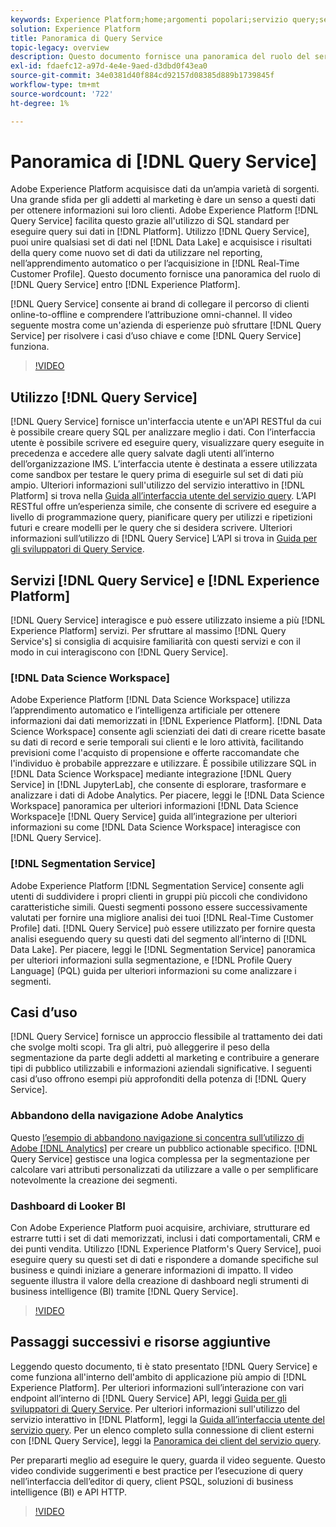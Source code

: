 ```yaml
---
keywords: Experience Platform;home;argomenti popolari;servizio query;servizio query;query
solution: Experience Platform
title: Panoramica di Query Service
topic-legacy: overview
description: Questo documento fornisce una panoramica del ruolo del servizio query all’interno di Experience Platform.
exl-id: fdaefc12-a97d-4e4e-9aed-d3dbd0f43ea0
source-git-commit: 34e0381d40f884cd92157d08385d889b1739845f
workflow-type: tm+mt
source-wordcount: '722'
ht-degree: 1%

---
```


# Panoramica di [!DNL Query Service]

Adobe Experience Platform acquisisce dati da un’ampia varietà di sorgenti. Una grande sfida per gli addetti al marketing è dare un senso a questi dati per ottenere informazioni sui loro clienti. Adobe Experience Platform [!DNL Query Service] facilita questo grazie all&#39;utilizzo di SQL standard per eseguire query sui dati in [!DNL Platform]. Utilizzo [!DNL Query Service], puoi unire qualsiasi set di dati nel [!DNL Data Lake] e acquisisce i risultati della query come nuovo set di dati da utilizzare nel reporting, nell’apprendimento automatico o per l’acquisizione in [!DNL Real-Time Customer Profile]. Questo documento fornisce una panoramica del ruolo di [!DNL Query Service] entro [!DNL Experience Platform].

[!DNL Query Service] consente ai brand di collegare il percorso di clienti online-to-offline e comprendere l’attribuzione omni-channel. Il video seguente mostra come un&#39;azienda di esperienze può sfruttare [!DNL Query Service] per risolvere i casi d’uso chiave e come [!DNL Query Service] funziona.

>[!VIDEO](https://video.tv.adobe.com/v/29795?quality=12&learn=on)

## Utilizzo [!DNL Query Service]

[!DNL Query Service] fornisce un&#39;interfaccia utente e un&#39;API RESTful da cui è possibile creare query SQL per analizzare meglio i dati. Con l’interfaccia utente è possibile scrivere ed eseguire query, visualizzare query eseguite in precedenza e accedere alle query salvate dagli utenti all’interno dell’organizzazione IMS. L’interfaccia utente è destinata a essere utilizzata come sandbox per testare le query prima di eseguirle sul set di dati più ampio. Ulteriori informazioni sull&#39;utilizzo del servizio interattivo in [!DNL Platform] si trova nella [Guida all’interfaccia utente del servizio query](ui/overview.md). L’API RESTful offre un’esperienza simile, che consente di scrivere ed eseguire a livello di programmazione query, pianificare query per utilizzi e ripetizioni futuri e creare modelli per le query che si desidera scrivere. Ulteriori informazioni sull’utilizzo di [!DNL Query Service] L’API si trova in [Guida per gli sviluppatori di Query Service](api/getting-started.md).

## Servizi [!DNL Query Service] e [!DNL Experience Platform]

[!DNL Query Service] interagisce e può essere utilizzato insieme a più [!DNL Experience Platform] servizi. Per sfruttare al massimo [!DNL Query Service's] si consiglia di acquisire familiarità con questi servizi e con il modo in cui interagiscono con [!DNL Query Service].

### [!DNL Data Science Workspace]

Adobe Experience Platform [!DNL Data Science Workspace] utilizza l’apprendimento automatico e l’intelligenza artificiale per ottenere informazioni dai dati memorizzati in [!DNL Experience Platform]. [!DNL Data Science Workspace] consente agli scienziati dei dati di creare ricette basate su dati di record e serie temporali sui clienti e le loro attività, facilitando previsioni come l&#39;acquisto di propensione e offerte raccomandate che l&#39;individuo è probabile apprezzare e utilizzare. È possibile utilizzare SQL in [!DNL Data Science Workspace] mediante integrazione [!DNL Query Service] in [!DNL JupyterLab], che consente di esplorare, trasformare e analizzare i dati di Adobe Analytics. Per piacere, leggi le [!DNL Data Science Workspace] panoramica per ulteriori informazioni [!DNL Data Science Workspace]e [!DNL Query Service] guida all’integrazione per ulteriori informazioni su come [!DNL Data Science Workspace] interagisce con [!DNL Query Service].

### [!DNL Segmentation Service]

Adobe Experience Platform [!DNL Segmentation Service] consente agli utenti di suddividere i propri clienti in gruppi più piccoli che condividono caratteristiche simili. Questi segmenti possono essere successivamente valutati per fornire una migliore analisi dei tuoi [!DNL Real-Time Customer Profile] dati. [!DNL Query Service] può essere utilizzato per fornire questa analisi eseguendo query su questi dati del segmento all’interno di [!DNL Data Lake]. Per piacere, leggi le [!DNL Segmentation Service] panoramica per ulteriori informazioni sulla segmentazione, e [!DNL Profile Query Language] (PQL) guida per ulteriori informazioni su come analizzare i segmenti.

## Casi d’uso

[!DNL Query Service] fornisce un approccio flessibile al trattamento dei dati che svolge molti scopi. Tra gli altri, può alleggerire il peso della segmentazione da parte degli addetti al marketing e contribuire a generare tipi di pubblico utilizzabili e informazioni aziendali significative. I seguenti casi d’uso offrono esempi più approfonditi della potenza di [!DNL Query Service].

### Abbandono della navigazione Adobe Analytics

Questo [l’esempio di abbandono navigazione si concentra sull’utilizzo di Adobe [!DNL Analytics]](./use-cases/abandoned-browse.md) per creare un pubblico actionable specifico. [!DNL Query Service] gestisce una logica complessa per la segmentazione per calcolare vari attributi personalizzati da utilizzare a valle o per semplificare notevolmente la creazione dei segmenti.

### Dashboard di Looker BI

Con Adobe Experience Platform puoi acquisire, archiviare, strutturare ed estrarre tutti i set di dati memorizzati, inclusi i dati comportamentali, CRM e dei punti vendita. Utilizzo [!DNL Experience Platform's Query Service], puoi eseguire query su questi set di dati e rispondere a domande specifiche sul business e quindi iniziare a generare informazioni di impatto. Il video seguente illustra il valore della creazione di dashboard negli strumenti di business intelligence (BI) tramite [!DNL Query Service].

>[!VIDEO](https://video.tv.adobe.com/v/28981?quality=12&learn=on)

## Passaggi successivi e risorse aggiuntive

Leggendo questo documento, ti è stato presentato [!DNL Query Service] e come funziona all&#39;interno dell&#39;ambito di applicazione più ampio di [!DNL Experience Platform]. Per ulteriori informazioni sull’interazione con vari endpoint all’interno di [!DNL Query Service] API, leggi [Guida per gli sviluppatori di Query Service](api/getting-started.md). Per ulteriori informazioni sull&#39;utilizzo del servizio interattivo in [!DNL Platform], leggi la [Guida all’interfaccia utente del servizio query](ui/overview.md). Per un elenco completo sulla connessione di client esterni con [!DNL Query Service], leggi la [Panoramica dei client del servizio query](clients/overview.md).

Per prepararti meglio ad eseguire le query, guarda il video seguente. Questo video condivide suggerimenti e best practice per l’esecuzione di query nell’interfaccia dell’editor di query, client PSQL, soluzioni di business intelligence (BI) e API HTTP.

>[!VIDEO](https://video.tv.adobe.com/v/29811?quality=12&learn=on)

